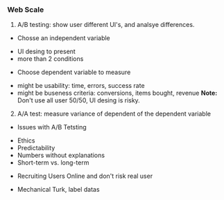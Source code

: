 ### Web Scale

1. A/B testing: show user different UI's, and analsye differences.
- Chosse an independent variable
* UI desing to present
* more than 2 conditions
- Choose dependent variable to measure
* might be usability: time, errors, success rate
* might be buseness criteria: conversions, items bought, revenue
**Note:** Don't use all user 50/50, UI desing is risky.

2. A/A test: measure variance of dependent of the dependent variable

- Issues with A/B Tetsting
* Ethics
* Predictability
* Numbers without explanations
* Short-term vs. long-term

- Recruiting Users Online and don't risk real user
* Mechanical Turk, label datas
